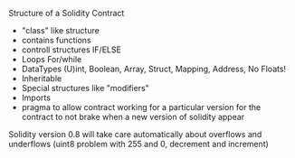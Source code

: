 Structure of a Solidity Contract

- "class" like structure
- contains functions
- controll structures IF/ELSE
- Loops For/while
- DataTypes (U)int, Boolean, Array, Struct, Mapping, Address, No Floats!
- Inheritable
- Special structures like "modifiers"
- Imports
- pragma to allow contract working for a particular version for the contract to not brake when a new version of solidity appear

Solidity version 0.8 will take care automatically about overflows and underflows (uint8 problem with 255 and 0, decrement and increment)

